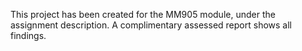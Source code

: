 This project has been created for the MM905 module, under the assignment description. 
A complimentary assessed report shows all findings. 
